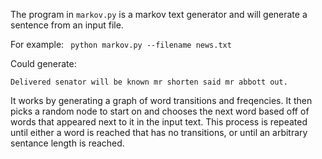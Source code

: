 The program in `markov.py` is a markov text generator and will generate a sentence from an input file.

For example:
``` python markov.py --filename news.txt```

Could generate:

```Delivered senator will be known mr shorten said mr abbott out.```

It works by generating a graph of word transitions and freqencies.
It then picks a random node to start on and chooses the next word based off of words that appeared next to it in the input text.
This process is repeated until either a word is reached that has no transitions, or until an arbitrary sentance length is reached.
